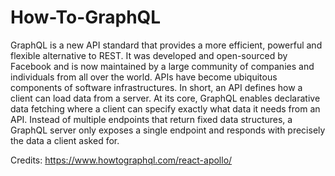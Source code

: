 # How-To-GraphQL
GraphQL is a new API standard that provides a more efficient, powerful and flexible alternative to REST. It was developed and open-sourced by Facebook 
and is now maintained by a large community of companies and individuals from all over the world.  APIs have become ubiquitous components of software 
infrastructures. In short, an API defines how a client can load data from a server.  At its core, GraphQL enables declarative data fetching where a client can 
specify exactly what data it needs from an API. Instead of multiple endpoints that return fixed data structures, a GraphQL server only exposes a single endpoint 
and responds with precisely the data a client asked for.

Credits: https://www.howtographql.com/react-apollo/
